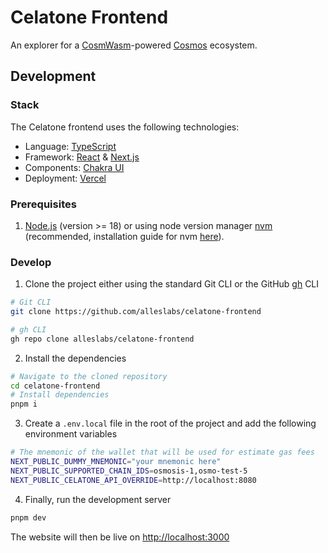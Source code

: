 # Celatone Frontend

An explorer for a [CosmWasm](https://cosmwasm.com/)-powered [Cosmos](http://cosmos.network/) ecosystem.

## Development

### Stack

The Celatone frontend uses the following technologies:

- Language: [TypeScript](https://www.typescriptlang.org/)
- Framework: [React](https://reactjs.org/) & [Next.js](https://nextjs.org/)
- Components: [Chakra UI](https://chakra-ui.com/)
- Deployment: [Vercel](https://vercel.com/)

### Prerequisites

1. [Node.js](https://nodejs.org/en/) (version >= 18) or using node version manager [nvm](https://github.com/nvm-sh/nvm#intro) (recommended, installation guide for nvm [here](https://collabnix.com/how-to-install-and-configure-nvm-on-mac-os/)).

### Develop

1. Clone the project either using the standard Git CLI or the GitHub [gh](https://github.com/cli/cli) CLI

```bash
# Git CLI
git clone https://github.com/alleslabs/celatone-frontend
```

```bash
# gh CLI
gh repo clone alleslabs/celatone-frontend
```

2. Install the dependencies

```bash
# Navigate to the cloned repository
cd celatone-frontend
# Install dependencies
pnpm i
```

3. Create a `.env.local` file in the root of the project and add the following environment variables

```bash
# The mnemonic of the wallet that will be used for estimate gas fees
NEXT_PUBLIC_DUMMY_MNEMONIC="your mnemonic here"
NEXT_PUBLIC_SUPPORTED_CHAIN_IDS=osmosis-1,osmo-test-5
NEXT_PUBLIC_CELATONE_API_OVERRIDE=http://localhost:8080
```

4. Finally, run the development server

```bash
pnpm dev
```

The website will then be live on [http://localhost:3000](http://localhost:3000)
